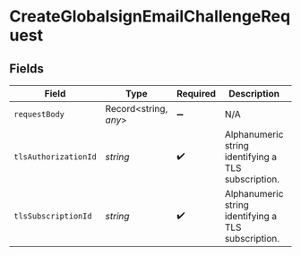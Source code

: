# CreateGlobalsignEmailChallengeRequest


## Fields

| Field                                               | Type                                                | Required                                            | Description                                         | Example                                             |
| --------------------------------------------------- | --------------------------------------------------- | --------------------------------------------------- | --------------------------------------------------- | --------------------------------------------------- |
| `requestBody`                                       | Record<string, *any*>                               | :heavy_minus_sign:                                  | N/A                                                 |                                                     |
| `tlsAuthorizationId`                                | *string*                                            | :heavy_check_mark:                                  | Alphanumeric string identifying a TLS subscription. | aU3guUGZzb2W9Euo4Mo0r                               |
| `tlsSubscriptionId`                                 | *string*                                            | :heavy_check_mark:                                  | Alphanumeric string identifying a TLS subscription. | sU3guUGZzb2W9Euo4Mo0r                               |
